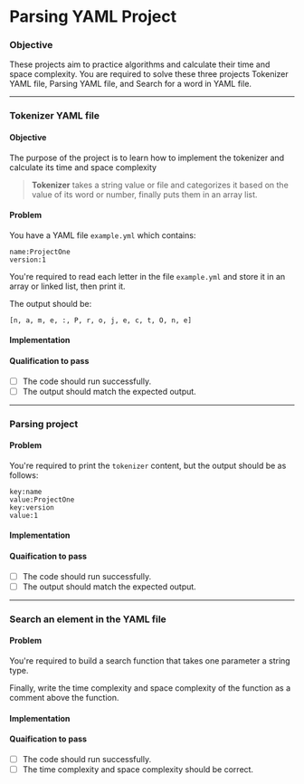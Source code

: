 # Parsing YAML Project
### Objective
These projects aim to practice algorithms and calculate their time and space complexity.
You are required to solve these three projects Tokenizer YAML file, Parsing YAML file, and Search for a word in YAML file. 
<hr>

### Tokenizer YAML file 
#### Objective 
The purpose of the project is to learn how to implement the tokenizer and calculate its time and space complexity

> **Tokenizer** takes a string value or file and categorizes it  based on the value of its word or number, finally puts them in an array list.

#### Problem
You have a YAML file `example.yml` which contains: 
```
name:ProjectOne
version:1
```
You're required to read each letter in the file `example.yml` and store it in an array or linked list, then print it. 

The output should be: 
```
[n, a, m, e, :, P, r, o, j, e, c, t, O, n, e]
```

#### Implementation
<!-- 1- Import the `java.nio.file.Path` and `java.nio.file.Files` to read a YAML file -->


#### Qualification to pass
 - [ ] The code should run successfully.
 - [ ] The output should match the expected output.

<hr>

### Parsing project
#### Problem
You're required to print the `tokenizer` content, but the output should be as follows:
```
key:name
value:ProjectOne
key:version
value:1
```

#### Implementation

#### Quaification to pass
 - [ ] The code should run successfully.
 - [ ] The output should match the expected output.

<hr>

### Search an element in the YAML file

#### Problem
You're required to build a search function that takes one parameter a string type. 

Finally, write the time complexity and space complexity of the function as a comment above the function. 

#### Implementation

#### Quaification to pass
 - [ ] The code should run successfully.
 - [ ] The time complexity and space complexity should be correct.
